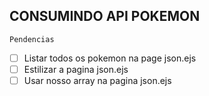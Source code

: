 ## CONSUMINDO API POKEMON

` Pendencias `

- [ ] Listar todos os pokemon na page json.ejs
- [ ] Estilizar a pagina json.ejs
- [ ] Usar nosso array na pagina json.ejs 